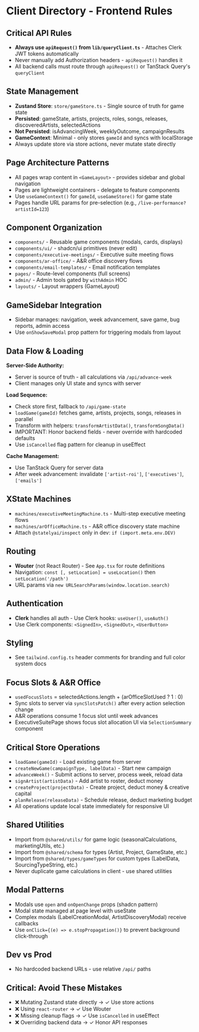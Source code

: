 # Client Directory - Frontend Rules

## Critical API Rules
- **Always use `apiRequest()` from `lib/queryClient.ts`** - Attaches Clerk JWT tokens automatically
- Never manually add Authorization headers - `apiRequest()` handles it
- All backend calls must route through `apiRequest()` or TanStack Query's `queryClient`

## State Management
- **Zustand Store**: `store/gameStore.ts` - Single source of truth for game state
- **Persisted**: gameState, artists, projects, roles, songs, releases, discoveredArtists, selectedActions
- **Not Persisted**: isAdvancingWeek, weeklyOutcome, campaignResults
- **GameContext**: Minimal - only stores `gameId` and syncs with localStorage
- Always update store via store actions, never mutate state directly

## Page Architecture Patterns
- All pages wrap content in `<GameLayout>` - provides sidebar and global navigation
- Pages are lightweight containers - delegate to feature components
- Use `useGameContext()` for `gameId`, `useGameStore()` for game state
- Pages handle URL params for pre-selection (e.g., `/live-performance?artistId=123`)

## Component Organization
- `components/` - Reusable game components (modals, cards, displays)
- `components/ui/` - shadcn/ui primitives (never edit)
- `components/executive-meetings/` - Executive suite meeting flows
- `components/ar-office/` - A&R office discovery flows
- `components/email-templates/` - Email notification templates
- `pages/` - Route-level components (full screens)
- `admin/` - Admin tools gated by `withAdmin` HOC
- `layouts/` - Layout wrappers (GameLayout)

## GameSidebar Integration
- Sidebar manages: navigation, week advancement, save game, bug reports, admin access
- Use `onShowSaveModal` prop pattern for triggering modals from layout

## Data Flow & Loading
**Server-Side Authority:**
- Server is source of truth - all calculations via `/api/advance-week`
- Client manages only UI state and syncs with server

**Load Sequence:**
- Check store first, fallback to `/api/game-state`
- `loadGame(gameId)` fetches game, artists, projects, songs, releases in parallel
- Transform with helpers: `transformArtistData()`, `transformSongData()`
- IMPORTANT: Honor backend fields - never override with hardcoded defaults
- Use `isCancelled` flag pattern for cleanup in useEffect

**Cache Management:**
- Use TanStack Query for server data
- After week advancement: invalidate `['artist-roi']`, `['executives']`, `['emails']`

## XState Machines
- `machines/executiveMeetingMachine.ts` - Multi-step executive meeting flows
- `machines/arOfficeMachine.ts` - A&R office discovery state machine
- Attach `@statelyai/inspect` only in dev: `if (import.meta.env.DEV)`

## Routing
- **Wouter** (not React Router) - See `App.tsx` for route definitions
- Navigation: `const [, setLocation] = useLocation()` then `setLocation('/path')`
- URL params via `new URLSearchParams(window.location.search)`

## Authentication
- **Clerk** handles all auth - Use Clerk hooks: `useUser()`, `useAuth()`
- Use Clerk components: `<SignedIn>`, `<SignedOut>`, `<UserButton>`

## Styling
- See `tailwind.config.ts` header comments for branding and full color system docs

## Focus Slots & A&R Office
- `usedFocusSlots` = selectedActions.length + (arOfficeSlotUsed ? 1 : 0)
- Sync slots to server via `syncSlotsPatch()` after every action selection change
- A&R operations consume 1 focus slot until week advances
- ExecutiveSuitePage shows focus slot allocation UI via `SelectionSummary` component

## Critical Store Operations
- `loadGame(gameId)` - Load existing game from server
- `createNewGame(campaignType, labelData)` - Start new campaign
- `advanceWeek()` - Submit actions to server, process week, reload data
- `signArtist(artistData)` - Add artist to roster, deduct money
- `createProject(projectData)` - Create project, deduct money & creative capital
- `planRelease(releaseData)` - Schedule release, deduct marketing budget
- All operations update local state immediately for responsive UI

## Shared Utilities
- Import from `@shared/utils/` for game logic (seasonalCalculations, marketingUtils, etc.)
- Import from `@shared/schema` for types (Artist, Project, GameState, etc.)
- Import from `@shared/types/gameTypes` for custom types (LabelData, SourcingTypeString, etc.)
- Never duplicate game calculations in client - use shared utilities

## Modal Patterns
- Modals use `open` and `onOpenChange` props (shadcn pattern)
- Modal state managed at page level with useState
- Complex modals (LabelCreationModal, ArtistDiscoveryModal) receive callbacks
- Use `onClick={(e) => e.stopPropagation()}` to prevent background click-through

## Dev vs Prod
- No hardcoded backend URLs - use relative `/api/` paths

## Critical: Avoid These Mistakes
- ❌ Mutating Zustand state directly → ✓ Use store actions
- ❌ Using `react-router` → ✓ Use Wouter
- ❌ Missing cleanup flags → ✓ Use `isCancelled` in useEffect
- ❌ Overriding backend data → ✓ Honor API responses
